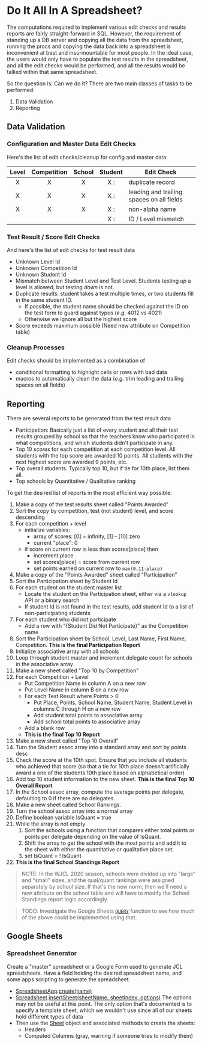 # Do It All In A Spreadsheet?

The computations required to implement various edit checks and results reports
are fairly straight-forward in SQL.  However, the requirement of standing up a
DB server and copying all the data from the spreadsheet, running the procs and
copying the data back into a spreadsheet is inconvenient at best and
insurmountable for most people.  In the ideal case, the users would only have to
populate the test results in the spreadsheet, and all the edit checks would be
performed, and all the results would be tallied within that same spreadsheet.

So the question is:  Can we do it?  There are two main classes of tasks to be
performed:
1. Data Validation
1. Reporting

## Data Validation

### Configuration and Master Data Edit Checks
Here's the list of edit checks/cleanup for config and master data:

|Level | Competition | School | Student | Edit Check
|:---: | :---------: | :----: | :-----: | ----------
|  X   |      X      |   X    |    X  : | duplicate record
|  X   |      X      |   X    |    X  : | leading and trailing spaces on all fields
|  X   |      X      |   X    |    X  : | non-alpha name
|      |             |        |    X  : | ID / Level mismatch

### Test Result / Score Edit Checks
And here's the list of edit checks for test result data
- Unknown Level Id
- Unknown Competition Id
- Unknown Student Id
- Mismatch between Student Level and Test Level.  Students testing _up_ a level
  is allowed, but testing _down_ is not.
- Duplicate results: student takes a test multiple times, or two students fill
  in the same student ID.
  - If possible, the student name should be checked against the ID on the test
    form to guard against typos (_e.g._ 4012 vs 4021)
  - Otherwise we ignore all but the highest score
- Score exceeds maximum possible (Need new attribute on Competition table)

### Cleanup Processes
Edit checks should be implemented as a combination of
- conditional formatting to highlight cells or rows with bad data
- macros to automatically clean the data (_e.g._ trim leading and trailing
  spaces on all fields)

## Reporting
There are several reports to be generated from the test result data
- Participation: Basically just a list of every student and all their test
  results grouped by school so that the teachers know who participated in what
  competitions, and which students didn't participate in any.
- Top 10 _scores_ for each competition at each competition level.  All students
  with the top score are awarded 10 points.  All students with the next highest
  score are awarded 9 points, etc.
- Top overall students.  Typically top 10, but if tie for 10th place, list them
  all.
- Top schools by Quantitative / Qualitative ranking

To get the desired list of reports in the most efficient way possible:
1. Make a copy of the test results sheet called "Points Awarded"
1. Sort the copy by competition, test (not student) level, and score descending
1. For each competition + level
   - initialize variables:
     - array of scores: [0] = infinity, [1] - [10] zero
     - current "place": 0
   - if score on current row is less than scores[place] then
     - increment place
     - set scores[place] = score from current row
     - set points earned on current row to `max(0,11-place)`
1. Make a copy of the "Points Awarded" sheet called "Participation"
1. Sort the Participation sheet by Student Id
1. For each student on the student master list
   - Locate the student on the Participation sheet, either via a `vlookup` API
     or a binary search
   - If student Id is not found in the test results, add student Id to a list of
     non-participating students
1. For each student who did not participate
   - Add a row with "{Student Did Not Participate}" as the Competition name
1. Sort the Participation sheet by School, Level, Last Name, First Name,
   Competition. **This is the final Participation Report**
1. Initialize associative array with all schools
1. Loop through student master and increment delegate count for schools in the
   associative array
1. Make a new sheet called "Top 10 by Competition"
1. For each Competition + Level
   - Put Competition Name in column A on a new row
   - Put Level Name in column B on a new row
   - For each Test Result where Points > 0
     - Put Place, Points, School Name, Student Name, Student Level in columns
       C through H on a new row
     - Add student total points to associative array
     - Add school total points to associative array
   - Add a blank row
   - **This is the final Top 10 Report**
1. Make a new sheet called "Top 10 Overall"
1. Turn the Student assoc array into a standard array and sort by points desc
1. Check the score at the 10th spot.  Ensure that you include all students who
   achieved that score (so that a tie for 10th place doesn't artificially award
   a one of the students 10th place based on alphabetical order)
1. Add top 10 student information to the new sheet.  **This is the final Top 10
   Overall Report**
1. In the School assoc array, compute the average points per delegate,
   defaulting to 0 if there are no delegates.
1. Make a new sheet called School Rankings.
1. Turn the school assoc array into a normal array
1. Define boolean variable IsQuant = true
1. While the array is not empty
   1. Sort the schools using a function that compares either total points or
      points per delegate depending on the value of IsQuant.
   1. Shift the array to get the school with the most points and add it to the
      sheet with either the quantitative or qualitative place set.
   1. set IsQuant = ! IsQuant
1. **This is the final School Standings Report**

> NOTE: In the WJCL 2020 season, schools were divided up into "large" and
"small" sizes, and the qual/quant rankings were assigned separately by school
size.  If that's the new norm, then we'll need a new attribute on the school
table and will have to modify the School Standings report logic accordingly.

> TODO: Investigate the Google Sheets [`QUERY`](https://support.google.com/docs/answer/3093343?hl=en) function to see how much of the
above could be implemented using that.

## Google Sheets

### Spreadsheet Generator
Create a "master" spreadsheet or a Google Form used to generate JCL
spreadsheets.  Have a field holding the desired spreadsheet name, and some apps
scripting to generate the spreadsheet.
- [SpreadsheetApp](https://developers.google.com/apps-script/reference/spreadsheet/spreadsheet-app.html).[create(name)](https://developers.google.com/apps-script/reference/spreadsheet/spreadsheet-app.html#create(String))
- [Spreadsheet](https://developers.google.com/apps-script/reference/spreadsheet/spreadsheet.html).[insertSheet(sheetName, sheetIndex, options)](https://developers.google.com/apps-script/reference/spreadsheet/spreadsheet.html#insertSheet(String,Integer,Object))
  The options may not be useful at this point.  The only option that's
  documented is to specify a template sheet, which we wouldn't use since all of
  our sheets hold different types of data
- Then use the [Sheet](https://developers.google.com/apps-script/reference/spreadsheet/sheet) object and associated methods to create the sheets:
  - Headers
  - Computed Columns (gray, warning if someone tries to modify them)
